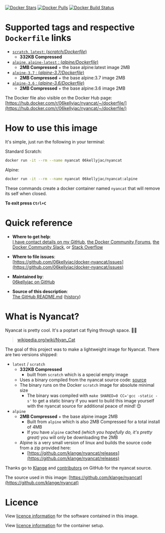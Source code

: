 [![Docker Stars](https://img.shields.io/docker/stars/06kellyjac/nyancat.svg?style=flat-square)](https://hub.docker.com/r/06kellyjac/nyancat/) [![Docker Pulls](https://img.shields.io/docker/pulls/06kellyjac/nyancat.svg?style=flat-square)](https://hub.docker.com/r/06kellyjac/nyancat/) [![Docker Build Status](https://img.shields.io/docker/build/06kellyjac/nyancat.svg?style=flat-square)](https://hub.docker.com/r/06kellyjac/nyancat/)

# Supported tags and respective `Dockerfile` links

-	[`scratch`, `latest`: (*scratch/Dockerfile*)](https://github.com/06kellyjac/docker-nyancat/blob/master/scratch/Dockerfile)
	- **332KB Compressed**
-	[`alpine`, `alpine-latest` : (*alpine/Dockerfile*)](https://github.com/06kellyjac/docker-nyancat/blob/master/alpine/latest/Dockerfile)
	- **2MB Compressed** + the base alpine:latest image 2MB
-	[`alpine-3.7` : (*alpine-3.7/Dockerfile*)](https://github.com/06kellyjac/docker-nyancat/blob/master/alpine/3.7/Dockerfile)
	- **2MB Compressed** + the base alpine:3.7 image 2MB
-	[`alpine-3.6` : (*alpine-3.6/Dockerfile*)](https://github.com/06kellyjac/docker-nyancat/blob/master/alpine/3.6/Dockerfile)
	- **2MB Compressed** + the base alpine:3.6 image 2MB

The Docker file also visible on the Docker Hub page: [https://hub.docker.com/r/06kellyjac/nyancat/~/dockerfile/](https://hub.docker.com/r/06kellyjac/nyancat/~/dockerfile/)

# How to use this image

It's simple, just run the following in your terminal:

Standard Scratch:
```bash
docker run -it --rm --name nyancat 06kellyjac/nyancat
```

Alpine:
```bash
docker run -it --rm --name nyancat 06kellyjac/nyancat:alpine
```

These commands create a docker container named `nyancat` that will remove its self when closed.

**To exit press `Ctrl+C`**

# Quick reference

-	**Where to get help**:  
	[I have contact details on my GitHub](https://github.com/06kellyjac), [the Docker Community Forums](https://forums.docker.com/), [the Docker Community Slack](https://blog.docker.com/2016/11/introducing-docker-community-directory-docker-community-slack/), or [Stack Overflow](https://stackoverflow.com/search?tab=newest&q=docker)

-	**Where to file issues**:  
	[https://github.com/06kellyjac/docker-nyancat/issues](https://github.com/06kellyjac/docker-nyancat/issues)

-	**Maintained by**:  
	[06kellyjac on GitHub](https://github.com/06kellyjac)

-	**Source of this description**:  
	[The GitHub README.md](https://github.com/06kellyjac/docker-nyancat/blob/master/README.md) ([history](https://github.com/06kellyjac/docker-nyancat/commits/master/README.md))

# What is Nyancat?

Nyancat is pretty cool. It's a poptart cat flying through space. 🐱‍🚀

> [wikipedia.org/wiki/Nyan_Cat](https://en.wikipedia.org/wiki/Nyan_Cat)

The goal of this project was to make a lightweight image for Nyancat.
There are two versions shipped:

- `latest` / `scratch`
	- **332KB Compressed**
		- built from `scratch` which is a special empty image
	- Uses a binary compiled from the nyancat source code: [source](https://github.com/klange/nyancat)
	- The binary runs on the Docker `scratch` image for absolute minimal size
		- The binary was compiled with `make SHARED=0 CC='gcc -static -s'` to get a static binary if you want to build this image yourself with the nyancat source for additional peace of mind! 😊
- `alpine`
	- **2MB Compressed** + the base alpine image 2MB
		- Built from `alpine` which is also 2MB Compressed for a total install of 4MB
		- If you have `alpine` cached *(which you hopefully do, it's pretty great)* you will only be downloading the 2MB
	- Alpine is a very small version of linux and builds the source code from a zip provided here:
		- [https://github.com/klange/nyancat/releases](https://github.com/klange/nyancat/releases)

Thanks go to [Klange](https://github.com/klange/) and [contributors](https://github.com/klange/nyancat/graphs/contributors) on GitHub for the nyancat source.

The source used in this image:
[https://github.com/klange/nyancat](https://github.com/klange/nyancat)

# Licence

View [licence information](https://github.com/klange/nyancat#licenses-references-etc) for the software contained in this image.

View [licence information](https://github.com/06kellyjac/docker-nyancat/blob/master/LICENSE) for the container setup.
